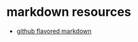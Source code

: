 # markdown resources

* [github flavored markdown](https://help.github.com/en/github/writing-on-github/basic-writing-and-formatting-syntax)

